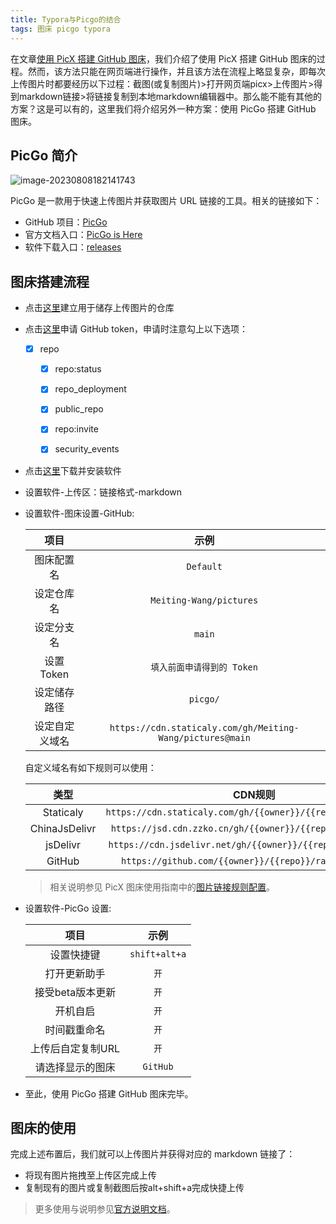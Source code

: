 ```yaml
---
title: Typora与Picgo的结合
tags: 图床 picgo typora
---
```






在文章[使用 PicX 搭建 GitHub 图床](https://meiting-wang.github.io/2023/08/08/%E4%BD%BF%E7%94%A8PicX%E6%90%AD%E5%BB%BAGitHub%E5%9B%BE%E5%BA%8A.html)，我们介绍了使用 PicX 搭建 GitHub 图床的过程。然而，该方法只能在网页端进行操作，并且该方法在流程上略显复杂，即每次上传图片时都要经历以下过程：截图(或复制图片)>打开网页端picx>上传图片>得到markdown链接>将链接复制到本地markdown编辑器中。那么能不能有其他的方案？这是可以有的，这里我们将介绍另外一种方案：使用 PicGo 搭建 GitHub 图床。

## PicGo 简介

![image-20230808182141743](https://cdn.staticaly.com/gh/Meiting-Wang/pictures@main/picgo/image-20230808182141743.png)

PicGo 是一款用于快速上传图片并获取图片 URL 链接的工具。相关的链接如下：

- GitHub 项目：[PicGo](https://github.com/Molunerfinn/PicGo)
- 官方文档入口：[PicGo is Here](https://picgo.github.io/PicGo-Doc/zh/guide/)
- 软件下载入口：[releases](https://github.com/Molunerfinn/PicGo/releases)

## 图床搭建流程

- 点击[这里](https://github.com/new)建立用于储存上传图片的仓库

- 点击[这里](https://github.com/settings/tokens/new)申请 GitHub token，申请时注意勾上以下选项：

  - [x] repo

    - [x] repo:status

    - [x] repo_deployment

    - [x] public_repo

    - [x] repo:invite

    - [x] security_events

- 点击[这里](https://github.com/Molunerfinn/PicGo/releases)下载并安装软件

- 设置软件-上传区：链接格式-markdown

- 设置软件-图床设置-GitHub:

  |      项目      |                           示例                            |
  | :------------: | :-------------------------------------------------------: |
  |   图床配置名   |                         `Default`                         |
  |   设定仓库名   |                  `Meiting-Wang/pictures`                  |
  |   设定分支名   |                          `main`                           |
  |   设置Token    |                `填入前面申请得到的 Token`                 |
  |  设定储存路径  |                         `picgo/`                          |
  | 设定自定义域名 | `https://cdn.staticaly.com/gh/Meiting-Wang/pictures@main` |
  
  自定义域名有如下规则可以使用：
  
  |     类型      |                           CDN规则                            |
  | :-----------: | :----------------------------------------------------------: |
  |   Staticaly   | `https://cdn.staticaly.com/gh/{{owner}}/{{repo}}@{{branch}}` |
  | ChinaJsDelivr |  `https://jsd.cdn.zzko.cn/gh/{{owner}}/{{repo}}@{{branch}}`  |
  |   jsDelivr    | `https://cdn.jsdelivr.net/gh/{{owner}}/{{repo}}@{{branch}}`  |
  |    GitHub     |    `https://github.com/{{owner}}/{{repo}}/raw/{{branch}}`    |
  
  > 相关说明参见 PicX 图床使用指南中的[图片链接规则配置](https://picx-docs.xpoet.cn/usage-guide/settings.html#%E5%9B%BE%E7%89%87%E9%93%BE%E6%8E%A5%E8%A7%84%E5%88%99%E9%85%8D%E7%BD%AE)。
  
- 设置软件-PicGo 设置:

  |       项目        |     示例      |
  | :---------------: | :-----------: |
  |    设置快捷键     | `shift+alt+a` |
  |   打开更新助手    |     `开`      |
  | 接受beta版本更新  |     `开`      |
  |     开机自启      |     `开`      |
  |   时间戳重命名    |     `开`      |
  | 上传后自定复制URL |     `开`      |
  | 请选择显示的图床  |   `GitHub`    |

- 至此，使用 PicGo 搭建 GitHub 图床完毕。

## 图床的使用

完成上述布置后，我们就可以上传图片并获得对应的 markdown 链接了：

- 将现有图片拖拽至上传区完成上传
- 复制现有的图片或复制截图后按alt+shift+a完成快捷上传

> 更多使用与说明参见[官方说明文档](https://picgo.github.io/PicGo-Doc/zh/guide/#picgo-is-here)。



















